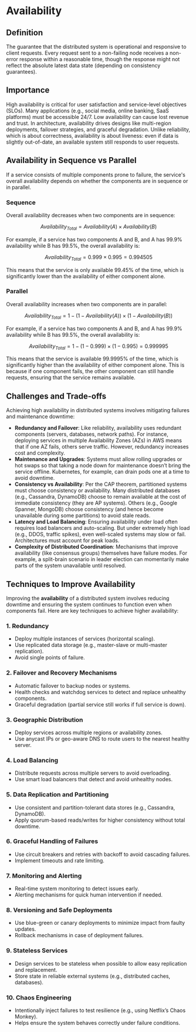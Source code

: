 # Availability

## Definition

The guarantee that the distributed system is operational and responsive to client requests. Every request sent to a non-failing node receives a non-error response within a reasonable time, though the response might not reflect the absolute latest data state (depending on consistency guarantees).

## Importance

High availability is critical for user satisfaction and service-level objectives (SLOs). Many applications (e.g., social media, online banking, SaaS platforms) must be accessible 24/7. Low availability can cause lost revenue and trust. In architecture, availability drives designs like multi-region deployments, failover strategies, and graceful degradation. Unlike reliability, which is about correctness, availability is about liveness: even if data is slightly out-of-date, an available system still responds to user requests.

## Availability in Sequence vs Parallel

If a service consists of multiple components prone to failure, the service's overall availability depends on whether the components are in sequence or in parallel.

### Sequence

Overall availability decreases when two components are in sequence:

```math
Availability_{Total} = Availability(A) \times Availability(B)
```

For example, if a service has two components A and B, and A has 99.9% availability while B has 99.5%, the overall availability is:

```math
Availability_{Total} = 0.999 \times 0.995 = 0.994505
```

This means that the service is only available 99.45% of the time, which is significantly lower than the availability of either component alone.

### Parallel

Overall availability increases when two components are in parallel:

```math
Availability_{Total} = 1 - (1 - Availability(A)) \times (1 - Availability(B))
```

For example, if a service has two components A and B, and A has 99.9% availability while B has 99.5%, the overall availability is:

```math
Availability_{Total} = 1 - (1 - 0.999) \times (1 - 0.995) = 0.999995
```

This means that the service is available 99.9995% of the time, which is significantly higher than the availability of either component alone. This is because if one component fails, the other component can still handle requests, ensuring that the service remains available.

## Challenges and Trade-offs

Achieving high availability in distributed systems involves mitigating failures and maintenance downtime:

- **Redundancy and Failover**: Like reliability, availability uses redundant components (servers, databases, network paths). For instance, deploying services in multiple Availability Zones (AZs) in AWS means that if one AZ fails, others serve traffic. However, redundancy increases cost and complexity.
- **Maintenance and Upgrades**: Systems must allow rolling upgrades or hot swaps so that taking a node down for maintenance doesn’t bring the service offline. Kubernetes, for example, can drain pods one at a time to avoid downtime.
- **Consistency vs Availability**: Per the CAP theorem, partitioned systems must choose consistency or availability. Many distributed databases (e.g., Cassandra, DynamoDB) choose to remain available at the cost of immediate consistency (they are AP systems). Others (e.g., Google Spanner, MongoDB) choose consistency (and hence become unavailable during some partitions) to avoid stale reads.
- **Latency and Load Balancing**: Ensuring availability under load often requires load balancers and auto-scaling. But under extremely high load (e.g., DDOS, traffic spikes), even well-scaled systems may slow or fail. Architectures must account for peak loads.
- **Complexity of Distributed Coordination**: Mechanisms that improve availability (like consensus groups) themselves have failure modes. For example, a split-brain scenario in leader election can momentarily make parts of the system unavailable until resolved.

## Techniques to Improve Availability

Improving the **availability** of a distributed system involves reducing downtime and ensuring the system continues to function even when components fail. Here are key techniques to achieve higher availability:

### 1. **Redundancy**

- Deploy multiple instances of services (horizontal scaling).
- Use replicated data storage (e.g., master-slave or multi-master replication).
- Avoid single points of failure.

### 2. **Failover and Recovery Mechanisms**

- Automatic failover to backup nodes or systems.
- Health checks and watchdog services to detect and replace unhealthy components.
- Graceful degradation (partial service still works if full service is down).

### 3. **Geographic Distribution**

- Deploy services across multiple regions or availability zones.
- Use anycast IPs or geo-aware DNS to route users to the nearest healthy server.

### 4. **Load Balancing**

- Distribute requests across multiple servers to avoid overloading.
- Use smart load balancers that detect and avoid unhealthy nodes.

### 5. **Data Replication and Partitioning**

- Use consistent and partition-tolerant data stores (e.g., Cassandra, DynamoDB).
- Apply quorum-based reads/writes for higher consistency without total downtime.

### 6. **Graceful Handling of Failures**

- Use circuit breakers and retries with backoff to avoid cascading failures.
- Implement timeouts and rate limiting.

### 7. **Monitoring and Alerting**

- Real-time system monitoring to detect issues early.
- Alerting mechanisms for quick human intervention if needed.

### 8. **Versioning and Safe Deployments**

- Use blue-green or canary deployments to minimize impact from faulty updates.
- Rollback mechanisms in case of deployment failures.

### 9. **Stateless Services**

- Design services to be stateless when possible to allow easy replication and replacement.
- Store state in reliable external systems (e.g., distributed caches, databases).

### 10. **Chaos Engineering**

- Intentionally inject failures to test resilience (e.g., using Netflix’s Chaos Monkey).
- Helps ensure the system behaves correctly under failure conditions.
